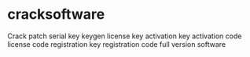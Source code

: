 # cracksoftware
Crack patch serial key keygen license key activation key activation code license code registration key registration code full version software
